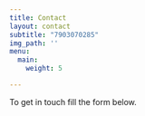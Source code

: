 ```yaml
---
title: Contact
layout: contact
subtitle: "7903070285"
img_path: ''
menu:
  main:
    weight: 5

---
```

To get in touch fill the form below.